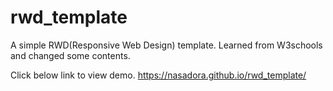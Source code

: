 # rwd_template
A simple RWD(Responsive Web Design) template. Learned from W3schools and changed some contents.

Click below link to view demo.
https://nasadora.github.io/rwd_template/
